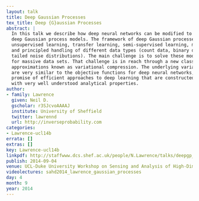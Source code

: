 ```yaml
---
layout: talk
title: Deep Gaussian Processes
tex_title: Deep {G}aussian Processes
abstract: |
  In this talk we describe how deep neural networks can be modified to produce
  deep Gaussian process models. The framework of deep Gaussian processes allow for
  unsupervised learning, transfer learning, semi-supervised learning, multi-task learning
  and principled handling of different data types (count data, binary data, heavy
  tailed noise distributions). The main challenge is to solve these models efficiently
  for massive data sets. That challenge is in reach through a new class of variational
  approximations known as variational compression. The underlying variational bounds
  are very similar to the objective functions for deep neural networks, giving the
  promise of efficient approaches to deep learning that are constructed from components
  with very well understood analytical properties.
author:
- family: Lawrence
  given: Neil D.
  gscholar: r3SJcvoAAAAJ
  institute: University of Sheffield
  twitter: lawrennd
  url: http://inverseprobability.com
categories:
- Lawrence-ucl14b
errata: []
extras: []
key: Lawrence-ucl14b
linkpdf: http://staffwww.dcs.shef.ac.uk/people/N.Lawrence/talks/deepgp_ucl14.pdf
publish: 2014-09-04
venue: UCL-Duke University Workshop on Sensing and Analysis of High-Dimensional Data
videolectures: sahd2014_lawrence_gaussian_processes
day: 4
month: 9
year: 2014
---
```

